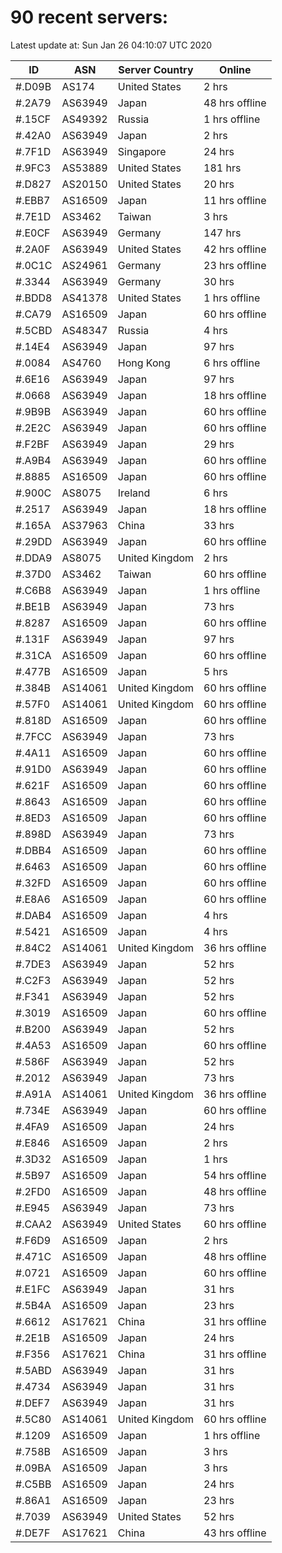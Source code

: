 # 90 recent servers:

Latest update at: Sun Jan 26 04:10:07 UTC 2020

| ID | ASN | Server Country | Online |
| -- | --- | -------------- | ------ |
| #.D09B | AS174 | United States | 2 hrs |
| #.2A79 | AS63949 | Japan | 48 hrs offline |
| #.15CF | AS49392 | Russia | 1 hrs offline |
| #.42A0 | AS63949 | Japan | 2 hrs |
| #.7F1D | AS63949 | Singapore | 24 hrs |
| #.9FC3 | AS53889 | United States | 181 hrs |
| #.D827 | AS20150 | United States | 20 hrs |
| #.EBB7 | AS16509 | Japan | 11 hrs offline |
| #.7E1D | AS3462 | Taiwan | 3 hrs |
| #.E0CF | AS63949 | Germany | 147 hrs |
| #.2A0F | AS63949 | United States | 42 hrs offline |
| #.0C1C | AS24961 | Germany | 23 hrs offline |
| #.3344 | AS63949 | Germany | 30 hrs |
| #.BDD8 | AS41378 | United States | 1 hrs offline |
| #.CA79 | AS16509 | Japan | 60 hrs offline |
| #.5CBD | AS48347 | Russia | 4 hrs |
| #.14E4 | AS63949 | Japan | 97 hrs |
| #.0084 | AS4760 | Hong Kong | 6 hrs offline |
| #.6E16 | AS63949 | Japan | 97 hrs |
| #.0668 | AS63949 | Japan | 18 hrs offline |
| #.9B9B | AS63949 | Japan | 60 hrs offline |
| #.2E2C | AS63949 | Japan | 60 hrs offline |
| #.F2BF | AS63949 | Japan | 29 hrs |
| #.A9B4 | AS63949 | Japan | 60 hrs offline |
| #.8885 | AS16509 | Japan | 60 hrs offline |
| #.900C | AS8075 | Ireland | 6 hrs |
| #.2517 | AS63949 | Japan | 18 hrs offline |
| #.165A | AS37963 | China | 33 hrs |
| #.29DD | AS63949 | Japan | 60 hrs offline |
| #.DDA9 | AS8075 | United Kingdom | 2 hrs |
| #.37D0 | AS3462 | Taiwan | 60 hrs offline |
| #.C6B8 | AS63949 | Japan | 1 hrs offline |
| #.BE1B | AS63949 | Japan | 73 hrs |
| #.8287 | AS16509 | Japan | 60 hrs offline |
| #.131F | AS63949 | Japan | 97 hrs |
| #.31CA | AS16509 | Japan | 60 hrs offline |
| #.477B | AS16509 | Japan | 5 hrs |
| #.384B | AS14061 | United Kingdom | 60 hrs offline |
| #.57F0 | AS14061 | United Kingdom | 60 hrs offline |
| #.818D | AS16509 | Japan | 60 hrs offline |
| #.7FCC | AS63949 | Japan | 73 hrs |
| #.4A11 | AS16509 | Japan | 60 hrs offline |
| #.91D0 | AS63949 | Japan | 60 hrs offline |
| #.621F | AS16509 | Japan | 60 hrs offline |
| #.8643 | AS16509 | Japan | 60 hrs offline |
| #.8ED3 | AS16509 | Japan | 60 hrs offline |
| #.898D | AS63949 | Japan | 73 hrs |
| #.DBB4 | AS16509 | Japan | 60 hrs offline |
| #.6463 | AS16509 | Japan | 60 hrs offline |
| #.32FD | AS16509 | Japan | 60 hrs offline |
| #.E8A6 | AS16509 | Japan | 60 hrs offline |
| #.DAB4 | AS16509 | Japan | 4 hrs |
| #.5421 | AS16509 | Japan | 4 hrs |
| #.84C2 | AS14061 | United Kingdom | 36 hrs offline |
| #.7DE3 | AS63949 | Japan | 52 hrs |
| #.C2F3 | AS63949 | Japan | 52 hrs |
| #.F341 | AS63949 | Japan | 52 hrs |
| #.3019 | AS16509 | Japan | 60 hrs offline |
| #.B200 | AS63949 | Japan | 52 hrs |
| #.4A53 | AS16509 | Japan | 60 hrs offline |
| #.586F | AS63949 | Japan | 52 hrs |
| #.2012 | AS63949 | Japan | 73 hrs |
| #.A91A | AS14061 | United Kingdom | 36 hrs offline |
| #.734E | AS63949 | Japan | 60 hrs offline |
| #.4FA9 | AS16509 | Japan | 24 hrs |
| #.E846 | AS16509 | Japan | 2 hrs |
| #.3D32 | AS16509 | Japan | 1 hrs |
| #.5B97 | AS16509 | Japan | 54 hrs offline |
| #.2FD0 | AS16509 | Japan | 48 hrs offline |
| #.E945 | AS63949 | Japan | 73 hrs |
| #.CAA2 | AS63949 | United States | 60 hrs offline |
| #.F6D9 | AS16509 | Japan | 2 hrs |
| #.471C | AS16509 | Japan | 48 hrs offline |
| #.0721 | AS16509 | Japan | 60 hrs offline |
| #.E1FC | AS63949 | Japan | 31 hrs |
| #.5B4A | AS16509 | Japan | 23 hrs |
| #.6612 | AS17621 | China | 31 hrs offline |
| #.2E1B | AS16509 | Japan | 24 hrs |
| #.F356 | AS17621 | China | 31 hrs offline |
| #.5ABD | AS63949 | Japan | 31 hrs |
| #.4734 | AS63949 | Japan | 31 hrs |
| #.DEF7 | AS63949 | Japan | 31 hrs |
| #.5C80 | AS14061 | United Kingdom | 60 hrs offline |
| #.1209 | AS16509 | Japan | 1 hrs offline |
| #.758B | AS16509 | Japan | 3 hrs |
| #.09BA | AS16509 | Japan | 3 hrs |
| #.C5BB | AS16509 | Japan | 24 hrs |
| #.86A1 | AS16509 | Japan | 23 hrs |
| #.7039 | AS63949 | United States | 52 hrs |
| #.DE7F | AS17621 | China | 43 hrs offline |

